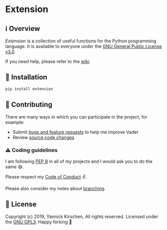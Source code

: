 # Extension

## :information_source: Overview

*Extension* is a collection of useful functions for the Python programming language. 
It is available to everyone under the [GNU General Public License v3.0](https://github.com/yannickkirschen/extension/blob/master/LICENSE).

If you need help, please refer to the [wiki](https://github.com/yannickkirschen/extension/wiki).

## :floppy_disk: Installation

```bash
pip install extension
```

## :car: Contributing

There are many ways in which you can participate in the project, for example:

* Submit [bugs and feature requests](https://github.com/yannickkirschen/extension/issues) to help me improve Vader
* Review [source code changes](https://github.com/yannickkirschen/extension/wiki/pulls)

### :warning: Coding guidelines

I am following [PEP 8](https://www.python.org/dev/peps/pep-0008/) in all of my projects and I would ask you to do the same :smile:.

Please respect my [Code of Conduct](https://github.com/yannickkirschen/extension/blob/master/CODE_OF_CONDUCT.md) :v:.

Please also consider my notes about [branching](https://gist.github.com/yannickkirschen/d83bfc44d566b76f3afc12cc68421e82).

## :page_facing_up: License

Copyright (c) 2019, Yannick Kirschen, All rights reserved.
Licensed under the [GNU GPL3](https://github.com/yannickkirschen/extension/blob/master/LICENSE).
Happy forking :fork_and_knife:
